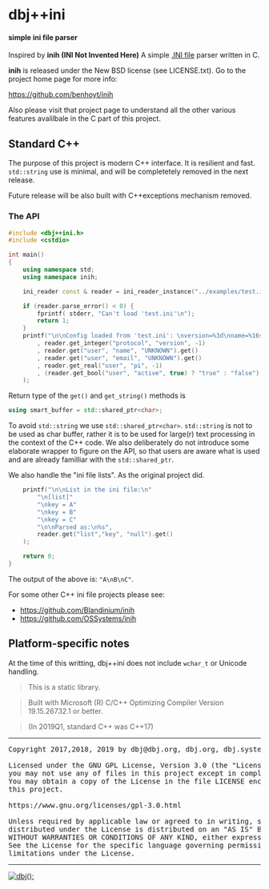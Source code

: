 # dbj++ini
#### simple ini file parser
Inspired by **inih (INI Not Invented Here)** 
A simple [.INI file](http://en.wikipedia.org/wiki/INI_file) parser written in C. 

**inih** is released under the New BSD license (see LICENSE.txt). Go to the project
home page for more info:

https://github.com/benhoyt/inih

Also please visit that project page to understand all the other various features avalilbale in the C part of this project.

## Standard C++

The purpose of this project is modern C++ interface. It is resilient and fast.
`std::string` use is minimal, and will be completetely removed in the next release.

Future release will be also built with C++exceptions mechanism removed.

### The API

```cpp
#include <dbj++ini.h>
#include <cstdio>

int main()
{
	using namespace std;
	using namespace inih;

	ini_reader const & reader = ini_reader_instance("../examples/test.ini");

    if (reader.parse_error() < 0) {
        fprintf( stderr, "Can't load 'test.ini'\n");
        return 1;
    }
	printf("\n\nConfig loaded from 'test.ini': \nversion=%3d\nname=%16s\nemail=%16s\npi=%3.3f\nactive=%6s"
		, reader.get_integer("protocol", "version", -1) 
		, reader.get("user", "name", "UNKNOWN").get()
		, reader.get("user", "email", "UNKNOWN").get()
		, reader.get_real("user", "pi", -1) 
		, (reader.get_bool("user", "active", true) ? "true" : "false")
	);
```
Return type of the `get()` and `get_string()` methods is 
```cpp
using smart_buffer = std::shared_ptr<char>;
```
To avoid `std::string` we use `std::shared_ptr<char>`. 
`std::string` is not to be used as char buffer, rather it is to be used for 
large(r) text processing in the context of the C++ code.
We also deliberately do not introduce some elaborate wrapper 
to figure on the API, so that users are aware what is used and are already familliar with the `std::shared_ptr`.

We also handle the "ini file lists". As the original project did.

```cpp
	printf("\n\nList in the ini file:\n"
		"\n[list]"
		"\nkey = A"
		"\nkey = B"
		"\nkey = C"
		"\n\nParsed as:\n%s",
		reader.get("list","key", "null").get()
	);

    return 0;
}
```

The output of the above is: `"A\nB\nC"`.

For some other C++ ini file projects please see:

  * https://github.com/Blandinium/inih
  * https://github.com/OSSystems/inih


## Platform-specific notes ##

At the time of this writting, dbj++ini does not include `wchar_t` or Unicode handling.

> This is a static library. 

> Built with Microsoft (R) C/C++ Optimizing Compiler Version 19.15.26732.1 or better.

> (In 2019Q1, standard C++ was C++17)


-------------------------------------

<pre>
Copyright 2017,2018, 2019 by dbj@dbj.org, dbj.org, dbj.systems ltd.

Licensed under the GNU GPL License, Version 3.0 (the "License");
you may not use any of files in this project except in compliance with the License.
You may obtain a copy of the License in the file LICENSE enclosed in
this project.

https://www.gnu.org/licenses/gpl-3.0.html

Unless required by applicable law or agreed to in writing, software
distributed under the License is distributed on an "AS IS" BASIS,
WITHOUT WARRANTIES OR CONDITIONS OF ANY KIND, either express or implied.
See the License for the specific language governing permissions and
limitations under the License.
</pre>
---------------------------------------------------------------------  

[![dbj();](http://dbj.org/wp-content/uploads/2015/12/cropped-dbj-icon-e1486129719897.jpg)](http://www.dbj.org "dbj")  

